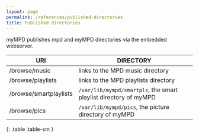 ```yaml
---
layout: page
permalink: /references/published-directories
title: Published directories
---
```


myMPD publishes mpd and myMPD directories via the embedded webserver.

| URI | DIRECTORY |
| --- | --------- |
| /browse/music | links to the MPD music directory  |
| /browse/playlists | links to the MPD playlists directory |
| /browse/smartplaylists | ``/var/lib/mympd/smartpls``, the smart playlist directory of myMPD |
| /browse/pics | ``/var/lib/mympd/pics``, the picture directory of myMPD |
{: .table .table-sm }
